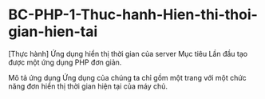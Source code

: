 # BC-PHP-1-Thuc-hanh-Hien-thi-thoi-gian-hien-tai

[Thực hành] Ứng dụng hiển thị thời gian của server
Mục tiêu
Lần đầu tạo được một ứng dụng PHP đơn giản.

Mô tả ứng dụng
Ứng dụng của chúng ta chỉ gồm một trang với một chức năng đơn hiển thị thời gian hiện tại của máy chủ.
